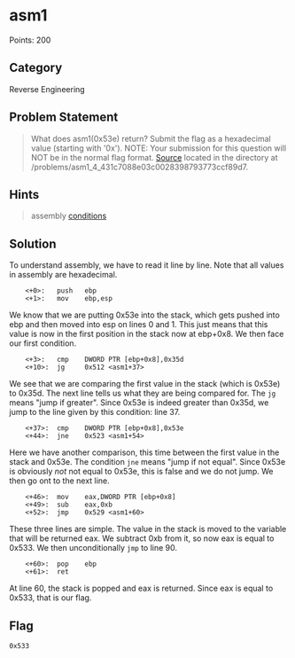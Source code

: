# asm1
Points: 200
## Category
Reverse Engineering
## Problem Statement
> What does asm1(0x53e) return? Submit the flag as a hexadecimal value (starting with '0x'). NOTE: Your submission for this question will NOT be in the normal flag format. [Source](text.S) located in the directory at /problems/asm1_4_431c7088e03c0028398793773ccf89d7.
## Hints
> assembly [conditions](https://www.tutorialspoint.com/assembly_programming/assembly_conditions.htm)
## Solution
To understand assembly, we have to read it line by line. Note that all values in assembly are hexadecimal. 
```
	<+0>:	push   ebp
	<+1>:	mov    ebp,esp
```
We know that we are putting 0x53e into the stack, which gets pushed into ebp and then moved into esp on lines 0 and 1. This just means that this value is now in the first position in the stack now at ebp+0x8. We then face our first condition. 
```
	<+3>:	cmp    DWORD PTR [ebp+0x8],0x35d
	<+10>:	jg     0x512 <asm1+37>
```
We see that we are comparing the first value in the stack (which is 0x53e) to 0x35d. The next line tells us what they are being compared for. The `jg` means "jump if greater". Since 0x53e is indeed greater than 0x35d, we jump to the line given by this condition: line 37. 
```
	<+37>:	cmp    DWORD PTR [ebp+0x8],0x53e
	<+44>:	jne    0x523 <asm1+54>
```
Here we have another comparison, this time between the first value in the stack and 0x53e. The condition `jne` means "jump if not equal". Since 0x53e is obviously *not* not equal to 0x53e, this is false and we do not jump. We then go ont to the next line.
```
	<+46>:	mov    eax,DWORD PTR [ebp+0x8]
	<+49>:	sub    eax,0xb
	<+52>:	jmp    0x529 <asm1+60>
```
These three lines are simple. The value in the stack is moved to the variable that will be returned eax. We subtract 0xb from it, so now eax is equal to 0x533. We then unconditionally  `jmp` to line 90.
```
	<+60>:	pop    ebp
	<+61>:	ret    
```
At line 60, the stack is popped and eax is returned. Since eax is equal to 0x533, that is our flag.
## Flag
`0x533`